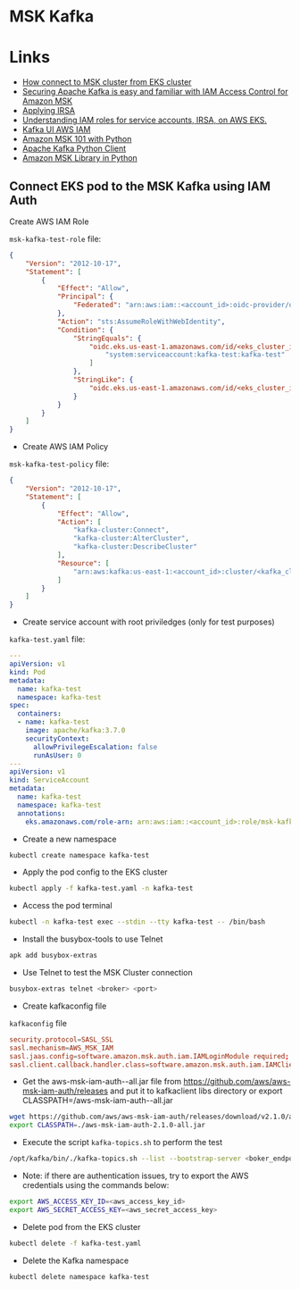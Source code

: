 # MSK Kafka

# Links

* [How connect to MSK cluster from EKS cluster](https://stackoverflow.com/questions/69819087/how-connect-to-msk-cluster-from-eks-cluster)
* [Securing Apache Kafka is easy and familiar with IAM Access Control for Amazon MSK](https://aws.amazon.com/pt/blogs/big-data/securing-apache-kafka-is-easy-and-familiar-with-iam-access-control-for-amazon-msk/)
* [Applying IRSA](https://www.eksworkshop.com/docs/security/iam-roles-for-service-accounts/add_irsa/)
* [Understanding IAM roles for service accounts, IRSA, on AWS EKS.](https://medium.com/@ankit.wal/the-how-of-iam-roles-for-service-accounts-irsa-on-aws-eks-3d76badb8942)
* [Kafka UI AWS IAM](https://docs.kafka-ui.provectus.io/configuration/authentication/aws-iam)
* [Amazon MSK 101 with Python](https://dev.to/aws-builders/amazon-msk-101-with-python-3g0)
* [Apache Kafka Python Client](https://docs.confluent.io/kafka-clients/python/current/overview.html)
* [Amazon MSK Library in Python](https://github.com/aws/aws-msk-iam-sasl-signer-python)

## Connect EKS pod to the MSK Kafka using IAM Auth

Create AWS IAM Role

`msk-kafka-test-role` file:
```json
{
    "Version": "2012-10-17",
    "Statement": [
        {
            "Effect": "Allow",
            "Principal": {
                "Federated": "arn:aws:iam::<account_id>:oidc-provider/oidc.eks.us-east-1.amazonaws.com/id/<eks_cluster_id>"
            },
            "Action": "sts:AssumeRoleWithWebIdentity",
            "Condition": {
                "StringEquals": {
                    "oidc.eks.us-east-1.amazonaws.com/id/<eks_cluster_id>:sub": [
                        "system:serviceaccount:kafka-test:kafka-test"
                    ]
                },
                "StringLike": {
                    "oidc.eks.us-east-1.amazonaws.com/id/<eks_cluster_id>:aud": "sts.amazonaws.com"
                }
            }
        }
    ]
}
```

* Create AWS IAM Policy

`msk-kafka-test-policy` file:

```json
{
    "Version": "2012-10-17",
    "Statement": [
        {
            "Effect": "Allow",
            "Action": [
                "kafka-cluster:Connect",
                "kafka-cluster:AlterCluster",
                "kafka-cluster:DescribeCluster"
            ],
            "Resource": [
                "arn:aws:kafka:us-east-1:<account_id>:cluster/<kafka_cluster_name>/<kafka_cluster_id>"
            ]
        }
    ]
}
```

* Create service account with root priviledges (only for test purposes)

`kafka-test.yaml` file:

```yaml
---
apiVersion: v1
kind: Pod
metadata:
  name: kafka-test
  namespace: kafka-test
spec:
  containers:
  - name: kafka-test
    image: apache/kafka:3.7.0
    securityContext:
      allowPrivilegeEscalation: false
      runAsUser: 0
---
apiVersion: v1
kind: ServiceAccount
metadata:
  name: kafka-test
  namespace: kafka-test
  annotations:
    eks.amazonaws.com/role-arn: arn:aws:iam::<account_id>:role/msk-kafka-test-role
```

* Create a new namespace

```sh
kubectl create namespace kafka-test
```

* Apply the pod config to the EKS cluster

```sh
kubectl apply -f kafka-test.yaml -n kafka-test
```

* Access the pod terminal

```sh
kubectl -n kafka-test exec --stdin --tty kafka-test -- /bin/bash
```

* Install the busybox-tools to use Telnet

```sh
apk add busybox-extras
```

* Use Telnet to test the MSK Cluster connection

```sh
busybox-extras telnet <broker> <port>
```

* Create kafkaconfig file

`kafkaconfig` file
```conf
security.protocol=SASL_SSL
sasl.mechanism=AWS_MSK_IAM
sasl.jaas.config=software.amazon.msk.auth.iam.IAMLoginModule required;
sasl.client.callback.handler.class=software.amazon.msk.auth.iam.IAMClientCallbackHandler
```

* Get the aws-msk-iam-auth-<version>-all.jar file from https://github.com/aws/aws-msk-iam-auth/releases and put it to kafkaclient libs directory or export CLASSPATH=/aws-msk-iam-auth-<version>-all.jar

```sh
wget https://github.com/aws/aws-msk-iam-auth/releases/download/v2.1.0/aws-msk-iam-auth-2.1.0-all.jar
export CLASSPATH=./aws-msk-iam-auth-2.1.0-all.jar
```

* Execute the script `kafka-topics.sh` to perform the test

```sh
/opt/kafka/bin/./kafka-topics.sh --list --bootstrap-server <boker_endpoint>:9098 --command-config ./kafkaconfig
```

* Note: if there are authentication issues, try to export the AWS credentials using the commands below:

```sh
export AWS_ACCESS_KEY_ID=<aws_access_key_id>
export AWS_SECRET_ACCESS_KEY=<aws_secret_access_key>

```

* Delete pod from the EKS cluster

```sh
kubectl delete -f kafka-test.yaml
```

* Delete the Kafka namespace

```sh
kubectl delete namespace kafka-test
```
